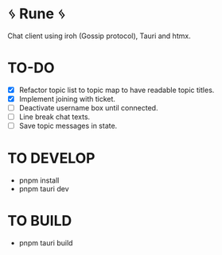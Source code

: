 ᛃ Rune ᛃ
========
Chat client using iroh (Gossip protocol), Tauri and htmx.

TO-DO
=====
- [x] Refactor topic list to topic map to have readable topic titles.
- [x] Implement joining with ticket.
- [ ] Deactivate username box until connected.
- [ ] Line break chat texts.
- [ ] Save topic messages in state.

TO DEVELOP
==========

- pnpm install
- pnpm tauri dev

TO BUILD
========

- pnpm tauri build